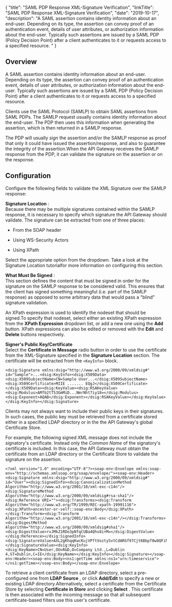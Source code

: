{
"title": "SAML PDP Response XML-Signature Verification",
"linkTitle": "SAML PDP Response XML-Signature Verification",
"date": "2019-10-17",
"description": "A SAML assertion contains identity information about an end-user. Depending on its type, the assertion can convey proof of an authentication event, details of user attributes, or authorization information about the end-user. Typically such assertions are issued by a SAML PDP (Policy Decision Point) after a client authenticates to it or requests access to a specified resource. "
}
<div id="p_connector_saml_pdp_res_xmlsig_overview">

Overview
--------

A SAML assertion contains identity information about an end-user. Depending on its type, the assertion can convey proof of an authentication event, details of user attributes, or authorization information about the end-user. Typically such assertions are issued by a SAML PDP (Policy Decision Point) after a client authenticates to it or requests access to a specified resource.

Clients use the SAML Protocol (SAMLP) to obtain SAML assertions from SAML PDPs. The SAMLP request usually contains identity information about the end-user. The PDP then uses this information when generating the assertion, which is then returned in a SAMLP response.

The PDP will usually *sign*
the assertion and/or the SAMLP response as proof that only it could have issued the assertion/response, and also to guarantee the integrity of the assertion.When the API Gateway receives the SAMLP response from the PDP, it can validate the signature on the assertion or on the response.

</div>

<div id="p_connector_saml_pdp_res_xmlsig_conf">

Configuration
-------------

Configure the following fields to validate the XML Signature over the SAMLP response:

**Signature Location**
:\
Because there may be multiple signatures contained within the SAMLP response, it is necessary to specify which signature the API Gateway should validate. The signature can be extracted from one of three places:

-   From the SOAP header

-   Using WS-Security Actors

-   Using XPath

Select the appropriate option from the dropdown. Take a look at the Signature Location
tutorialfor more information on configuring this section.

**What Must Be Signed**
:\
This section defines the content that must be signed in order for the signature on the SAMLP response to be considered valid. This ensures that the client has signed something meaningful (i.e. part of the SAMLP response) as opposed to some arbitrary data that would pass a "blind" signature validation.

An XPath expression is used to identify the nodeset that should be signed.To specify that nodeset, select either an existing XPath expression from the **XPath Expression**
dropdown list, or add a new one using the **Add**
button. XPath expressions can also be edited or removed with the **Edit**
and **Delete**
buttons respectively.

**Signer's Public Key/Certificate**\
Select the **Certificate in Message**
radio button in order to use the certificate from the XML-Signature specified in the **Signature Location**
section. The certificate will be extracted from the `<KeyInfo>`
block.

    <dsig:Signature xmlns:dsig="http://www.w3.org/2000/09/xmldsig#" id="Sample">...<dsig:KeyInfo><dsig:X509Data><dsig:X509SubjectName>CN=Sample User...</dsig:X509SubjectName><dsig:X509Certificate>MIIE ....... EQgJ</dsig:X509Certificate></dsig:X509Data><dsig:KeyValue><dsig:RSAKeyValue><dsig:Modulus>AMfb2tT53GmMiD...NmrNht7iy18=</dsig:Modulus><dsig:Exponent>AQAB</dsig:Exponent></dsig:RSAKeyValue></dsig:KeyValue></dsig:KeyInfo></dsig:Signature>

Clients may not always want to include their public keys in their signatures. In such cases, the public key must be retrieved from a certificate stored either in a specified LDAP directory or in the the API Gateway's global Certificate Store.

For example, the following signed XML message does not include the signatory's certificate. Instead only the *Common Name*
of the signatory's certificate is included. In this case, the API Gateway must obtain the certificate from an LDAP directory or the Certificate Store to validate the signature on the assertion.

    <?xml version="1.0" encoding="UTF-8"?><soap-env:Envelope xmlns:soap-env="http://schemas.xmlsoap.org/soap/envelope/"><soap-env:Header><dsig:Signature xmlns:dsig="http://www.w3.org/2000/09/xmldsig#" id="User"><dsig:SignedInfo><dsig:CanonicalizationMethod Algorithm="http://www.w3.org/2001/10/xml-exc-c14n"/><dsig:SignatureMethod Algorithm="http://www.w3.org/2000/09/xmldsig#rsa-sha1"/><dsig:Reference URI=""><dsig:Transforms><dsig:Transform Algorithm="http://www.w3.org/TR/1999/REC-xpath-19991116"><dsig:XPath>ancestor-or-self::soap-env:Body</dsig:XPath></dsig:Transform><dsig:Transform Algorithm="http://www.w3.org/2001/10/xml-exc-c14n"/></dsig:Transforms><dsig:DigestMethod Algorithm="http://www.w3.org/2000/09/xmldsig#sha1"/><dsig:DigestValue>rvJMkZ1RDo3pNfqCUBa4Qhs8i+M=</dsig:DigestValue></dsig:Reference></dsig:SignedInfo><dsig:SignatureValue>AXL2gKhqqKwcKujVPftVoztySvtCdARGf97Cjt6Bbpf0w8QFiNuLJncQVnKBcQ+91KvudYZ/Sk8u7tXhoEiLvNwg76B2STPh+ypEWO+J7OSPedlUdnfVRRvWvjYLwJVjGNZ+mMTxvfO1wwcIb2Hg94n1BOaeBrNJ+2uO4i87W5TyufAGI+V8S6oSpPc5KQeHLXoyHS2+fXyqReSiwdhOeli4D4xT+HbjRgYJIwIikXn2k1FrD/hnd1/xVf/LjrOwoY9id8W3IcZAzMIRh5SBZjWHYOQzk79xy4YDpzNVYIOBlaAFqzg9G+Z4VYj+RdgrIVHhOXt+mq+fGZV6VheWGQ==</dsig:SignatureValue><dsig:KeyInfo><dsig:KeyName>CN=User,OU=R&D,O=Company Ltd.,L=Dublin 4,ST=Dublin,C=IE</dsig:KeyName></dsig:KeyInfo></dsig:Signature></soap-env:Header><soap-env:Body><ns1:getTime xmlns:ns1="urn:timeservice"></ns1:getTime></soap-env:Body></soap-env:Envelope>

To retrieve a client certificate from an LDAP directory, select a pre-configured one from **LDAP Source**
, or click **Add/Edit**
to specify a new or existing LDAP directory.Alternatively, select a certificate from the Certificate Store by selecting **Certificate in Store**
and clicking **Select**
. This certificate is then associated with the incoming message so that all subsequent certificate-based filters use this user's certificate.

</div>
